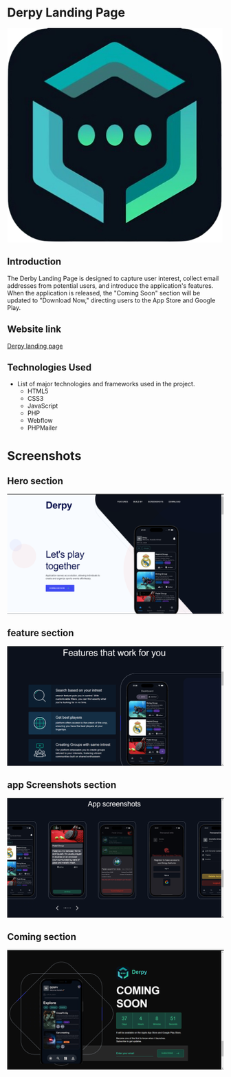 ﻿# Derpy Landing Page

![Derpy Application Logo](images/derpy_logo.png)

## Introduction

The Derby Landing Page is designed to capture user interest, collect email addresses from potential users, and introduce the application's features. When the application is released, the "Coming Soon" section will be updated to "Download Now," directing users to the App Store and Google Play.

## Website link

[Derpy landing page](https://derpy.000.pe/)

## Technologies Used

- List of major technologies and frameworks used in the project.
  - HTML5
  - CSS3
  - JavaScript
  - PHP
  - Webflow
  - PHPMailer

# Screenshots

## Hero section

![Hero section](images/Screenshots/web/hero.png)

## feature section

![Feature section](images/Screenshots/web/features.png)

## app Screenshots section

![Screenshots session](images/Screenshots/web/Screenshots.png)

## Coming section

![Coming section](images/Screenshots/web/comingsoon.png)
